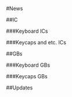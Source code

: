 #News

##IC

###Keyboard ICs

###Keycaps and etc. ICs

##GBs

###Keyboard GBs

###Keycaps GBs

##Updates


